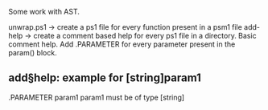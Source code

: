 Some work with AST.

unwrap.ps1 -> create a ps1 file for every function present in a psm1 file
add-help   -> create a comment based help for every ps1 file in a directory. Basic comment help. Add .PARAMETER for every parameter present in the param() block.

## add§help: example for [string]param1
.PARAMETER param1
  param1 must be of type [string]
